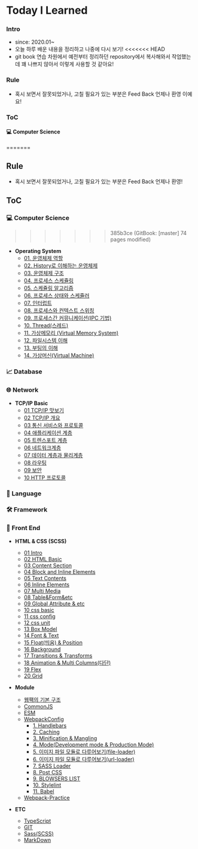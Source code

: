 # Today I Learned

### Intro

* since: 2020.01~
* 오늘 하루 배운 내용을 정리하고 나중에 다시 보기!
<<<<<<< HEAD
* git book 연습 차원에서 예전부터 정리하던 repository에서 복사해와서  작업했는데 꽤 나쁘지 않아서 이렇게 사용할 것 같아요!

### Rule

* 혹시 보면서 잘못되었거나, 고칠 필요가 있는 부분은 Feed Back 언제나 환영 이예요! 

### ToC

#### 💻 Computer Science
=======

## Rule

* 혹시 보면서 잘못되었거나, 고칠 필요가 있는 부분은 Feed Back 언제나 환영! 

## ToC

### 💻 Computer Science
>>>>>>> 385b3ce (GitBook: [master] 74 pages modified)

* **Operating System**
  * [01. 운영체제 역할](https://github.com/minhee0327/gitbook/blob/master/operatingsystem/01_.md)
  * [02. History로 이해하는 운영체제](https://github.com/minhee0327/gitbook/blob/master/operatingsystem/02_-history.md)
  * [03. 운영체제 구조](https://github.com/minhee0327/gitbook/blob/master/operatingsystem/03_.md)
  * [04. 프로세스 스케쥴링](https://github.com/minhee0327/gitbook/blob/master/operatingsystem/04_.md)
  * [05. 스케쥴링 알고리즘](https://github.com/minhee0327/gitbook/blob/master/operatingsystem/05_.md)
  * [06. 프로세스 상태와 스케쥴러](https://github.com/minhee0327/gitbook/blob/master/operatingsystem/06_.md)
  * [07. 인터럽트](https://github.com/minhee0327/gitbook/blob/master/operatingsystem/07_.md)
  * [08. 프로세스와 컨텍스트 스위칭](https://github.com/minhee0327/gitbook/blob/master/operatingsystem/08_.md)
  * [09. 프로세스간 커뮤니케이션\(IPC 기법\)](https://github.com/minhee0327/gitbook/blob/master/operatingsystem/09_.md)
  * [10. Thread\(스레드\)](https://github.com/minhee0327/gitbook/blob/master/operatingsystem/10_thread.md)
  * [11. 가상메모리 \(Virtual Memory System\)](https://github.com/minhee0327/gitbook/blob/master/operatingsystem/11_.md)
  * [12. 파일시스템 이해](https://github.com/minhee0327/gitbook/blob/master/operatingsystem/12_.md)
  * [13. 부팅의 이해](https://github.com/minhee0327/gitbook/blob/master/operatingsystem/13_.md)
  * [14. 가상머신\(Virtual Machine\)](https://github.com/minhee0327/gitbook/blob/master/operatingsystem/14_.md)

### 📈 Database

### 🌐 Network

* **TCP/IP Basic**
  * [01 TCP/IP 맛보기](https://github.com/minhee0327/gitbook/blob/master/tcp-and-ip-basic/01_.md)
  * [02 TCP/IP 개요](https://github.com/minhee0327/gitbook/blob/master/tcp-and-ip-basic/02_tcp_ip.md)
  * [03 통신 서비스와 프로토콜](https://github.com/minhee0327/gitbook/blob/master/tcp-and-ip-basic/03_.md)
  * [04 애플리케이션 계층](https://github.com/minhee0327/gitbook/blob/master/tcp-and-ip-basic/04_.md)
  * [05 트렌스포트 계층](https://github.com/minhee0327/gitbook/blob/master/tcp-and-ip-basic/05_.md)
  * [06 네트워크계층](https://github.com/minhee0327/gitbook/blob/master/tcp-and-ip-basic/06_.md)
  * [07 데이터 계층과 물리계층](https://github.com/minhee0327/gitbook/blob/master/tcp-and-ip-basic/07_.md)
  * [08 라우팅](https://github.com/minhee0327/gitbook/blob/master/tcp-and-ip-basic/08_.md)
  * [09 보안](https://github.com/minhee0327/gitbook/blob/master/tcp-and-ip-basic/09_.md)
  * [10 HTTP 프로토콜](https://github.com/minhee0327/gitbook/blob/master/tcp-and-ip-basic/10_http.md)

### 🏴 Language

### 🛠️ Framework

### 🐥 Front End

* **HTML & CSS \(SCSS\)**

  * [01 Intro](https://github.com/minhee0327/gitbook/blob/master/html-and-css/01_intro.md)
  * [02 HTML Basic](https://github.com/minhee0327/gitbook/blob/master/html-and-css/02_basic.md)
  * [03 Content Section](https://github.com/minhee0327/gitbook/blob/master/html-and-css/03_content-sectioning.md)
  * [04 Block and Inline Elements](https://github.com/minhee0327/gitbook/blob/master/html-and-css/04_block-and-inline-elements.md)
  * [05 Text Contents](https://github.com/minhee0327/gitbook/blob/master/html-and-css/05_text-contents.md)
  * [06 Inline Elements](https://github.com/minhee0327/gitbook/blob/master/html-and-css/06_inline-elements.md)
  * [07 Multi Media](https://github.com/minhee0327/gitbook/blob/master/html-and-css/07_multimedia.md)
  * [08 Table&Form&etc](https://github.com/minhee0327/gitbook/blob/master/html-and-css/08_table-and-form-and-etc.md)
  * [09 Global Attribute & etc](https://github.com/minhee0327/gitbook/blob/master/html-and-css/09_global-attribute-and-etc.md)
  * [10 css basic](https://github.com/minhee0327/gitbook/blob/master/html-and-css/10_css-basic.md)
  * [11 css config](https://github.com/minhee0327/gitbook/blob/master/html-and-css/11_css-config.md)
  * [12 css unit](https://github.com/minhee0327/gitbook/blob/master/html-and-css/12_css-unit.md)
  * [13 Box Model](https://github.com/minhee0327/gitbook/blob/master/html-and-css/13_boxmodel.md)
  * [14 Font & Text](https://github.com/minhee0327/gitbook/blob/master/html-and-css/14_font-and-text.md)
  * [15 Float\(띄움\) & Position](https://github.com/minhee0327/gitbook/blob/master/html-and-css/15_float-and-position.md)
  * [16 Background](https://github.com/minhee0327/gitbook/blob/master/html-and-css/16_background.md)
  * [17 Transitions & Transforms](https://github.com/minhee0327/gitbook/blob/master/html-and-css/17_transition-and-transforms.md)
  * [18 Animation & Multi Columns\(다단\)](https://github.com/minhee0327/gitbook/blob/master/html-and-css/18_animation.md)
  * [19 Flex](https://github.com/minhee0327/gitbook/blob/master/html-and-css/19_flex.md)
  * [20 Grid](https://github.com/minhee0327/gitbook/blob/master/html-and-css/19_grid.md)

* **Module**
  * [웹팩의 기본 구조](https://github.com/minhee0327/gitbook/blob/master/module/webpack-basicstructure.md)
  * [CommonJS](https://github.com/minhee0327/gitbook/blob/master/module/commonjs.md)
  * [ESM](https://github.com/minhee0327/gitbook/blob/master/module/esm.md)
  * [WebpackConfig](https://github.com/minhee0327/gitbook/blob/master/module/webpackconfig/README.md)
    * [1. Handlebars](https://github.com/minhee0327/gitbook/blob/master/module/webpackconfig/01_handlebars.md)
    * [2. Caching](https://github.com/minhee0327/gitbook/blob/master/module/webpackconfig/02_caching.md)
    * [3. Minification & Mangling](https://github.com/minhee0327/gitbook/blob/master/module/webpackconfig/03_minification-and-mangling.md)
    * [4. Mode\(Development mode & Production Mode\)](https://github.com/minhee0327/gitbook/blob/master/module/webpackconfig/04_mode.md)
    * [5. 이미지 파일 모듈로 다루어보기\(file-loader\)](https://github.com/minhee0327/gitbook/blob/master/module/webpackconfig/05_file-loader.md)
    * [6. 이미지 파일 모듈로 다루어보기\(url-loader\)](https://github.com/minhee0327/gitbook/blob/master/module/webpackconfig/06_url-loader.md)
    * [7. SASS Loader](https://github.com/minhee0327/gitbook/blob/master/module/webpackconfig/07_sass-loader.md)
    * [8. Post CSS](https://github.com/minhee0327/gitbook/blob/master/module/webpackconfig/08_post-css.md)
    * [9. BLOWSERS LIST](https://github.com/minhee0327/gitbook/blob/master/module/webpackconfig/09_blowsers-list.md)
    * [10. Stylelint](https://github.com/minhee0327/gitbook/blob/master/module/webpackconfig/10_stylelint.md)
    * [11. Babel](https://github.com/minhee0327/gitbook/blob/master/module/webpackconfig/11_babel.md)
  * [Webpack-Practice](https://github.com/minhee0327/gitbook/blob/master/module/webpack-loader-and-plugin.md)
* **ETC**
  * [TypeScript](https://github.com/minhee0327/gitbook/blob/master/typescript.md)
  * [GIT](https://github.com/minhee0327/gitbook/blob/master/git.md)
  * [Sass\(SCSS\)](https://github.com/minhee0327/gitbook/blob/master/scss.md)
  * [MarkDown](https://github.com/minhee0327/gitbook/blob/master/mark-down.md)



